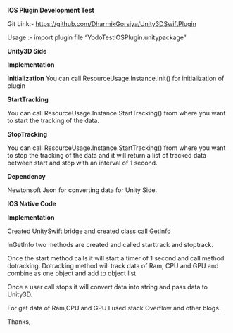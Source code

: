 **IOS Plugin Development Test**

Git Link:- https://github.com/DharmikGorsiya/Unity3DSwiftPlugin

Usage :- import plugin file “YodoTestIOSPlugin.unitypackage”

**Unity3D Side**

**Implementation**

**Initialization**
You can call ResourceUsage.Instance.Init() for initialization of plugin

**StartTracking**

You can call ResourceUsage.Instance.StartTracking() from where you want to start the tracking of the data.

**StopTracking** 

You can call ResourceUsage.Instance.StartTracking() from where you want to stop the tracking of the data and it will return a list of tracked data between start and stop with an interval of 1 second.

**Dependency** 

Newtonsoft Json for converting data for Unity Side.

**IOS Native Code**

**Implementation**

Created UnitySwift bridge and created class call GetInfo 

InGetInfo two methods are created and called starttrack and stoptrack.

Once the start method calls it will start a timer of 1 second and call method dotracking.
Dotracking method will track data of Ram, CPU and GPU and combine as one object and add to object list.

Once a user call stops it will convert data into string and pass data to Unity3D.

For get data of Ram,CPU and GPU I used stack Overflow and other blogs.

Thanks,




